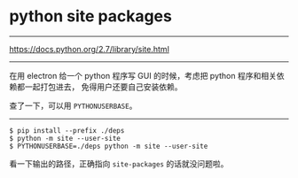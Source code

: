 # python site packages

---

https://docs.python.org/2.7/library/site.html

---

在用 electron 给一个 python 程序写 GUI 的时候，考虑把 python 程序和相关依赖都一起打包进去，
免得用户还要自己安装依赖。

查了一下，可以用 `PYTHONUSERBASE`。

---

```
$ pip install --prefix ./deps
$ python -m site --user-site
$ PYTHONUSERBASE=./deps python -m site --user-site
```

看一下输出的路径，正确指向 `site-packages` 的话就没问题啦。

